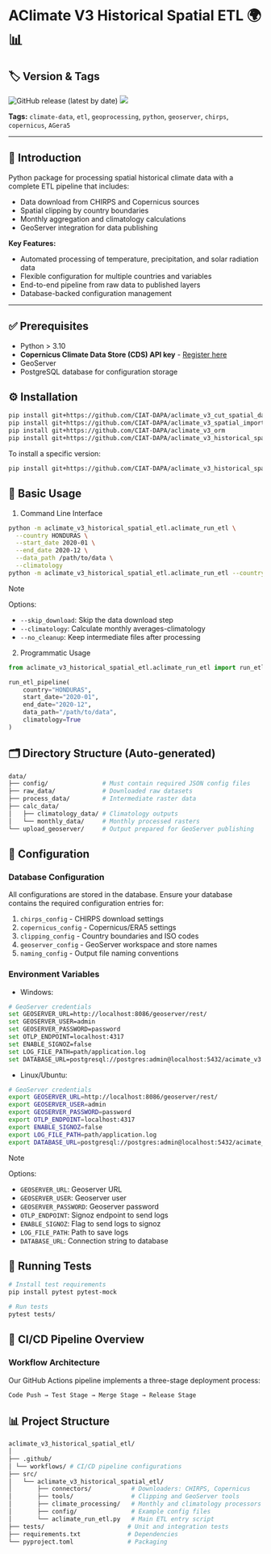 # AClimate V3 Historical Spatial ETL 🌍📊

## 🏷️ Version & Tags

![GitHub release (latest by date)](https://img.shields.io/github/v/release/CIAT-DAPA/aclimate_v3_historical_spatial_etl) ![](https://img.shields.io/github/v/tag/CIAT-DAPA/aclimate_v3_historical_spatial_etl)

**Tags:** `climate-data`, `etl`, `geoprocessing`, `python`, `geoserver`, `chirps`, `copernicus`, `AGera5`

---

## 📌 Introduction

Python package for processing spatial historical climate data with a complete ETL pipeline that includes:

- Data download from CHIRPS and Copernicus sources
- Spatial clipping by country boundaries
- Monthly aggregation and climatology calculations
- GeoServer integration for data publishing

**Key Features:**

- Automated processing of temperature, precipitation, and solar radiation data
- Flexible configuration for multiple countries and variables
- End-to-end pipeline from raw data to published layers
- Database-backed configuration management

---

## ✅ Prerequisites

- Python > 3.10
- **Copernicus Climate Data Store (CDS) API key** - [Register here](https://cds.climate.copernicus.eu/)
- GeoServer
- PostgreSQL database for configuration storage

## ⚙️ Installation

```bash
pip install git+https://github.com/CIAT-DAPA/aclimate_v3_cut_spatial_data.git
pip install git+https://github.com/CIAT-DAPA/aclimate_v3_spatial_importer.git
pip install git+https://github.com/CIAT-DAPA/aclimate_v3_orm
pip install git+https://github.com/CIAT-DAPA/aclimate_v3_historical_spatial_etl
```

To install a specific version:

```bash
pip install git+https://github.com/CIAT-DAPA/aclimate_v3_historical_spatial_etl@v0.0.1
```

## 🚀 Basic Usage

1. Command Line Interface

```bash
python -m aclimate_v3_historical_spatial_etl.aclimate_run_etl \
  --country HONDURAS \
  --start_date 2020-01 \
  --end_date 2020-12 \
  --data_path /path/to/data \
  --climatology
python -m aclimate_v3_historical_spatial_etl.aclimate_run_etl --country HONDURAS --start_date 2020-01 --end_date 2020-12 --data_path /path/to/data --climatology

```

> [!NOTE]  
>  Options:
>
> - `--skip_download`: Skip the data download step
> - `--climatology`: Calculate monthly averages-climatology
> - `--no_cleanup`: Keep intermediate files after processing

2. Programmatic Usage

```python
from aclimate_v3_historical_spatial_etl.aclimate_run_etl import run_etl_pipeline

run_etl_pipeline(
    country="HONDURAS",
    start_date="2020-01",
    end_date="2020-12",
    data_path="/path/to/data",
    climatology=True
)

```

## 🗂️ Directory Structure (Auto-generated)

```bash
data/
├── config/               # Must contain required JSON config files
├── raw_data/             # Downloaded raw datasets
├── process_data/         # Intermediate raster data
├── calc_data/
│   ├── climatology_data/ # Climatology outputs
│   └── monthly_data/     # Monthly processed rasters
└── upload_geoserver/     # Output prepared for GeoServer publishing

```

## 🔧 Configuration

### Database Configuration

All configurations are stored in the database. Ensure your database contains the required configuration entries for:

1. `chirps_config` - CHIRPS download settings
2. `copernicus_config` - Copernicus/ERA5 settings
3. `clipping_config` - Country boundaries and ISO codes
4. `geoserver_config` - GeoServer workspace and store names
5. `naming_config` - Output file naming conventions

### Environment Variables

- Windows:

```bash
# GeoServer credentials
set GEOSERVER_URL=http://localhost:8086/geoserver/rest/
set GEOSERVER_USER=admin
set GEOSERVER_PASSWORD=password
set OTLP_ENDPOINT=localhost:4317
set ENABLE_SIGNOZ=false
set LOG_FILE_PATH=path/application.log
set DATABASE_URL=postgresql://postgres:admin@localhost:5432/acimate_v3
```

- Linux/Ubuntu:

```bash
# GeoServer credentials
export GEOSERVER_URL=http://localhost:8086/geoserver/rest/
export GEOSERVER_USER=admin
export GEOSERVER_PASSWORD=password
export OTLP_ENDPOINT=localhost:4317
export ENABLE_SIGNOZ=false
export LOG_FILE_PATH=path/application.log
export DATABASE_URL=postgresql://postgres:admin@localhost:5432/acimate_v3
```

> [!NOTE]  
>  Options:
>
> - `GEOSERVER_URL`: Geoserver URL
> - `GEOSERVER_USER`: Geoserver user
> - `GEOSERVER_PASSWORD`: Geoserver password
> - `OTLP_ENDPOINT`: Signoz endpoint to send logs
> - `ENABLE_SIGNOZ`: Flag to send logs to signoz
> - `LOG_FILE_PATH`: Path to save logs
> - `DATABASE_URL`: Connection string to database

## 🧪 Running Tests

```bash
# Install test requirements
pip install pytest pytest-mock

# Run tests
pytest tests/
```

## 🔄 CI/CD Pipeline Overview

### Workflow Architecture

Our GitHub Actions pipeline implements a three-stage deployment process:

```bash
Code Push → Test Stage → Merge Stage → Release Stage
```

## 📊 Project Structure

```bash
aclimate_v3_historical_spatial_etl/
│
├── .github/
│ └── workflows/ # CI/CD pipeline configurations
├── src/
│   └── aclimate_v3_historical_spatial_etl/
│       ├── connectors/           # Downloaders: CHIRPS, Copernicus
│       ├── tools/                # Clipping and GeoServer tools
│       ├── climate_processing/   # Monthly and climatology processors
│       ├── config/               # Example config files
│       └── aclimate_run_etl.py   # Main ETL entry script
├── tests/                       # Unit and integration tests
├── requirements.txt             # Dependencies
└── pyproject.toml               # Packaging
```
